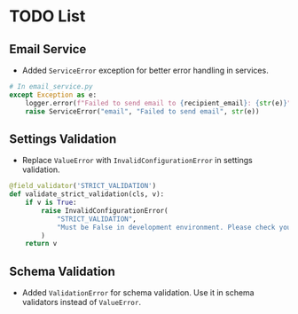 # TODO List

## Email Service

- Added `ServiceError` exception for better error handling in services.

```python
# In email_service.py
except Exception as e:
    logger.error(f"Failed to send email to {recipient_email}: {str(e)}")
    raise ServiceError("email", "Failed to send email", str(e))
```

## Settings Validation

- Replace `ValueError` with `InvalidConfigurationError` in settings validation.

```python
@field_validator('STRICT_VALIDATION')
def validate_strict_validation(cls, v):
    if v is True:
        raise InvalidConfigurationError(
            "STRICT_VALIDATION", 
            "Must be False in development environment. Please check your configuration."
        )
    return v
```

## Schema Validation

- Added `ValidationError` for schema validation. Use it in schema validators instead of `ValueError`.

